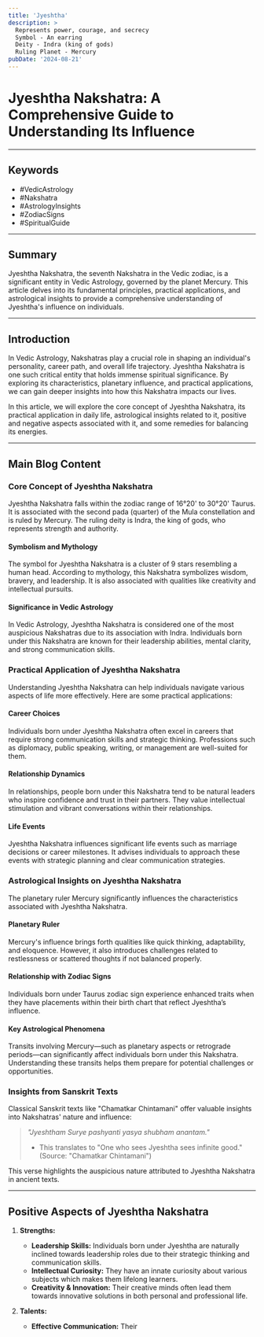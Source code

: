 ```yaml
---
title: 'Jyeshtha'
description: >
  Represents power, courage, and secrecy
  Symbol - An earring
  Deity - Indra (king of gods)
  Ruling Planet - Mercury
pubDate: '2024-08-21'
---
```


# Jyeshtha Nakshatra: A Comprehensive Guide to Understanding Its Influence

---

## Keywords
- #VedicAstrology
- #Nakshatra
- #AstrologyInsights
- #ZodiacSigns
- #SpiritualGuide

---

## Summary
Jyeshtha Nakshatra, the seventh Nakshatra in the Vedic zodiac, is a significant entity in Vedic Astrology, governed by the planet Mercury. This article delves into its fundamental principles, practical applications, and astrological insights to provide a comprehensive understanding of Jyeshtha's influence on individuals.

---

## Introduction
In Vedic Astrology, Nakshatras play a crucial role in shaping an individual's personality, career path, and overall life trajectory. Jyeshtha Nakshatra is one such critical entity that holds immense spiritual significance. By exploring its characteristics, planetary influence, and practical applications, we can gain deeper insights into how this Nakshatra impacts our lives.

In this article, we will explore the core concept of Jyeshtha Nakshatra, its practical application in daily life, astrological insights related to it, positive and negative aspects associated with it, and some remedies for balancing its energies.

---

## Main Blog Content

### Core Concept of Jyeshtha Nakshatra
Jyeshtha Nakshatra falls within the zodiac range of 16°20' to 30°20' Taurus. It is associated with the second pada (quarter) of the Mula constellation and is ruled by Mercury. The ruling deity is Indra, the king of gods, who represents strength and authority.

#### Symbolism and Mythology
The symbol for Jyeshtha Nakshatra is a cluster of 9 stars resembling a human head. According to mythology, this Nakshatra symbolizes wisdom, bravery, and leadership. It is also associated with qualities like creativity and intellectual pursuits.

#### Significance in Vedic Astrology
In Vedic Astrology, Jyeshtha Nakshatra is considered one of the most auspicious Nakshatras due to its association with Indra. Individuals born under this Nakshatra are known for their leadership abilities, mental clarity, and strong communication skills.

### Practical Application of Jyeshtha Nakshatra
Understanding Jyeshtha Nakshatra can help individuals navigate various aspects of life more effectively. Here are some practical applications:

#### Career Choices
Individuals born under Jyeshtha Nakshatra often excel in careers that require strong communication skills and strategic thinking. Professions such as diplomacy, public speaking, writing, or management are well-suited for them.

#### Relationship Dynamics
In relationships, people born under this Nakshatra tend to be natural leaders who inspire confidence and trust in their partners. They value intellectual stimulation and vibrant conversations within their relationships.

#### Life Events
Jyeshtha Nakshatra influences significant life events such as marriage decisions or career milestones. It advises individuals to approach these events with strategic planning and clear communication strategies.

### Astrological Insights on Jyeshtha Nakshatra
The planetary ruler Mercury significantly influences the characteristics associated with Jyeshtha Nakshatra.

#### Planetary Ruler
Mercury's influence brings forth qualities like quick thinking, adaptability, and eloquence. However, it also introduces challenges related to restlessness or scattered thoughts if not balanced properly.

#### Relationship with Zodiac Signs
Individuals born under Taurus zodiac sign experience enhanced traits when they have placements within their birth chart that reflect Jyeshtha’s influence.

#### Key Astrological Phenomena
Transits involving Mercury—such as planetary aspects or retrograde periods—can significantly affect individuals born under this Nakshatra. Understanding these transits helps them prepare for potential challenges or opportunities.

### Insights from Sanskrit Texts
Classical Sanskrit texts like "Chamatkar Chintamani" offer valuable insights into Nakshatras' nature and influence:

> _"Jyeshtham Surye pashyanti yasya shubham anantam."_
> - This translates to "One who sees Jyeshtha sees infinite good." (Source: "Chamatkar Chintamani")

This verse highlights the auspicious nature attributed to Jyeshtha Nakshatra in ancient texts.

---

## Positive Aspects of Jyeshtha Nakshatra

1. **Strengths:**
   - **Leadership Skills:** Individuals born under Jyeshtha are naturally inclined towards leadership roles due to their strategic thinking and communication skills.
   - **Intellectual Curiosity:** They have an innate curiosity about various subjects which makes them lifelong learners.
   - **Creativity & Innovation:** Their creative minds often lead them towards innovative solutions in both personal and professional life.

2. **Talents:**
   - **Effective Communication:** Their